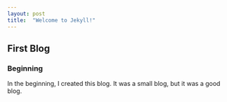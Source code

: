```yaml
---
layout: post
title:  "Welcome to Jekyll!"
---
```

## First Blog

### Beginning

In the beginning, I created this blog. It was a small blog, but it was a good blog.
